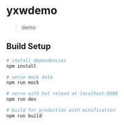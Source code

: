 # yxwdemo

> demo

## Build Setup

``` bash
# install dependencies
npm install

# serve mock data
npm run mock

# serve with hot reload at localhost:8080
npm run dev

# build for production with minification
npm run build
```
